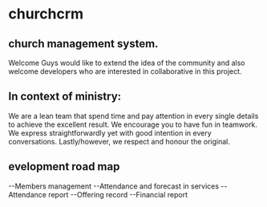 # churchcrm

## church management system.

Welcome Guys
 would like to extend the idea of the community and also welcome developers who are interested in collaborative in this project.


## In context of ministry:

We are a lean team that spend time and pay attention in every single details to achieve the excellent result. We encourage you to have fun in teamwork. We express straightforwardly yet with good intention in every conversations. Lastly/however, we respect and honour the original.

## evelopment road map
--Members management
--Attendance and forecast in services
--Attendance report
--Offering record
--Financial report
